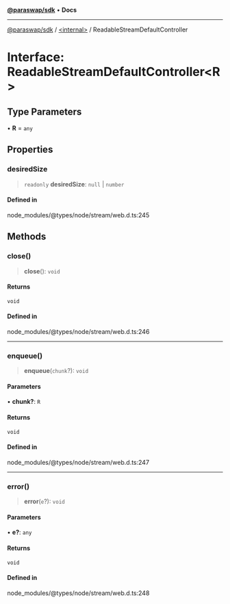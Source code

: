 [**@paraswap/sdk**](../../README.md) • **Docs**

***

[@paraswap/sdk](../../globals.md) / [\<internal\>](../README.md) / ReadableStreamDefaultController

# Interface: ReadableStreamDefaultController\<R\>

## Type Parameters

• **R** = `any`

## Properties

### desiredSize

> `readonly` **desiredSize**: `null` \| `number`

#### Defined in

node\_modules/@types/node/stream/web.d.ts:245

## Methods

### close()

> **close**(): `void`

#### Returns

`void`

#### Defined in

node\_modules/@types/node/stream/web.d.ts:246

***

### enqueue()

> **enqueue**(`chunk`?): `void`

#### Parameters

• **chunk?**: `R`

#### Returns

`void`

#### Defined in

node\_modules/@types/node/stream/web.d.ts:247

***

### error()

> **error**(`e`?): `void`

#### Parameters

• **e?**: `any`

#### Returns

`void`

#### Defined in

node\_modules/@types/node/stream/web.d.ts:248
